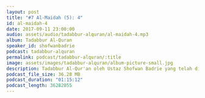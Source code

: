 ```yaml
---
layout: post
title: "#7 Al-Maidah (5): 4"
id: al-maidah-4
date: 2017-09-11 23:00:00
audio: assets/audio/tadabbur-alquran/al-maidah-4.mp3
album: Tadabbur Al-Quran
speaker_id: shofwanbadrie
podcast: tadabbur-alquran
permalink: podcast/tadabbur-alquran/:title
image: assets/images/tadabbur-alquran/album-picture-small.jpg
description: Tadabbur Al-Qur'an oleh Ustaz Shofwan Badrie yang telah diadakan di The Glasshouse, Subang Jaya pada 11 September 2017.
podcast_file_size: 36.28 MB
podcast_duration: "01:15:12"
podcast_length: 36282055
---
```

